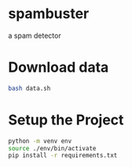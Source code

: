# spambuster
a spam detector 


# Download data
```sh
bash data.sh
```

# Setup the Project
```sh
python -m venv env
source ./env/bin/activate
pip install -r requirements.txt
```

